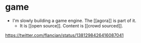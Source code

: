 # game

- I'm slowly building a game engine. The [[agora]] is part of it.
  - It is [[open source]]. Content is [[crowd sourced]].

https://twitter.com/flancian/status/1381298426416087041

